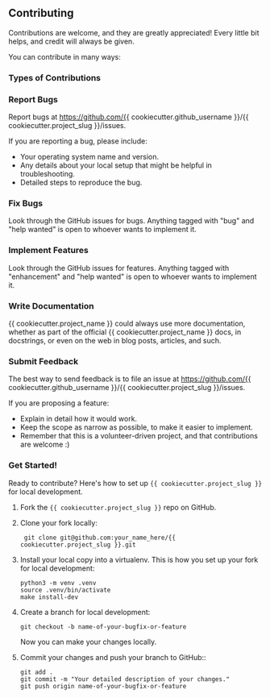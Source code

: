 ## Contributing

Contributions are welcome, and they are greatly appreciated! Every little bit
helps, and credit will always be given.

You can contribute in many ways:

### Types of Contributions

### Report Bugs

Report bugs at https://github.com/{{ cookiecutter.github_username }}/{{ cookiecutter.project_slug }}/issues.

If you are reporting a bug, please include:

* Your operating system name and version.
* Any details about your local setup that might be helpful in troubleshooting.
* Detailed steps to reproduce the bug.

### Fix Bugs

Look through the GitHub issues for bugs. Anything tagged with "bug" and "help
wanted" is open to whoever wants to implement it.

### Implement Features

Look through the GitHub issues for features. Anything tagged with "enhancement"
and "help wanted" is open to whoever wants to implement it.

### Write Documentation

{{ cookiecutter.project_name }} could always use more documentation, whether as part of the
official {{ cookiecutter.project_name }} docs, in docstrings, or even on the web in blog posts,
articles, and such.

### Submit Feedback

The best way to send feedback is to file an issue at https://github.com/{{ cookiecutter.github_username }}/{{ cookiecutter.project_slug }}/issues.

If you are proposing a feature:

* Explain in detail how it would work.
* Keep the scope as narrow as possible, to make it easier to implement.
* Remember that this is a volunteer-driven project, and that contributions
  are welcome :)

### Get Started!

Ready to contribute? Here's how to set up `{{ cookiecutter.project_slug }}` for local development.

1. Fork the `{{ cookiecutter.project_slug }}` repo on GitHub.
2. Clone your fork locally:

    ```
     git clone git@github.com:your_name_here/{{ cookiecutter.project_slug }}.git
    ```

3. Install your local copy into a virtualenv. This is how you set up your fork for local development:
   ``` 
   python3 -m venv .venv
   source .venv/bin/activate
   make install-dev
   ```
4. Create a branch for local development:
    ```
    git checkout -b name-of-your-bugfix-or-feature
    ```
   Now you can make your changes locally.

5. Commit your changes and push your branch to GitHub::
    ```
    git add .
    git commit -m "Your detailed description of your changes."
    git push origin name-of-your-bugfix-or-feature
    ```
